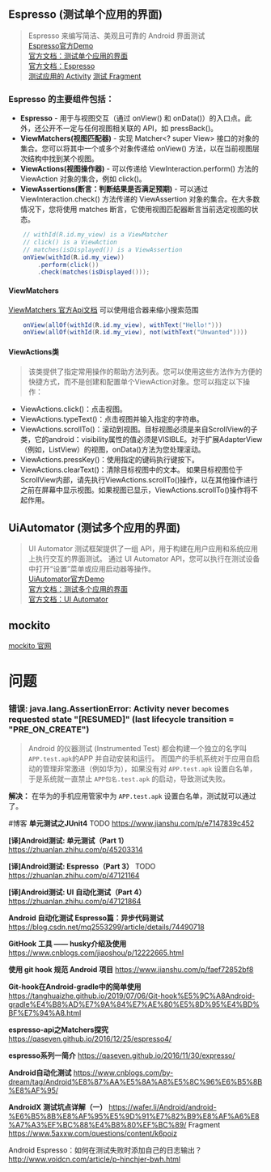 ## Espresso (测试单个应用的界面)
>Espresso 来编写简洁、美观且可靠的 Android 界面测试  
[Espresso官方Demo](https://github.com/android/testing-samples/tree/master/ui/espresso/BasicSample)  
[官方文档：测试单个应用的界面](https://developer.android.com/training/testing/ui-testing/espresso-testing)  
[官方文档：Espresso](https://developer.android.com/training/testing/espresso)  
[测试应用的 Activity](https://developer.android.com/guide/components/activities/testing)
[测试 Fragment](https://developer.android.com/guide/fragments/test)


### Espresso 的主要组件包括：
* **Espresso** - 用于与视图交互（通过 onView() 和 onData()）的入口点。此外，还公开不一定与任何视图相关联的 API，如 pressBack()。
* **ViewMatchers(视图匹配器)** - 实现 Matcher<? super View> 接口的对象的集合。您可以将其中一个或多个对象传递给 onView() 方法，以在当前视图层次结构中找到某个视图。
* **ViewActions(视图操作器)** - 可以传递给 ViewInteraction.perform() 方法的 ViewAction 对象的集合，例如 click()。
* **ViewAssertions(断言：判断结果是否满足预期)** - 可以通过 ViewInteraction.check() 方法传递的 ViewAssertion 对象的集合。在大多数情况下，您将使用 matches 断言，它使用视图匹配器断言当前选定视图的状态。

```java
    // withId(R.id.my_view) is a ViewMatcher
    // click() is a ViewAction
    // matches(isDisplayed()) is a ViewAssertion
    onView(withId(R.id.my_view))
        .perform(click())
        .check(matches(isDisplayed()));
```
#### ViewMatchers 
[ViewMatchers 官方Api文档](https://developer.android.com/reference/androidx/test/espresso/matcher/ViewMatchers)
可以使用组合器来缩小搜索范围
```java
    onView(allOf(withId(R.id.my_view), withText("Hello!")))
    onView(allOf(withId(R.id.my_view), not(withText("Unwanted"))))
```

#### ViewActions类
>该类提供了指定常用操作的帮助方法列表。您可以使用这些方法作为方便的快捷方式，而不是创建和配置单个ViewAction对象。您可以指定以下操作：
* ViewActions.click()：点击视图。
* ViewActions.typeText()：点击视图并输入指定的字符串。
* ViewActions.scrollTo()：滚动到视图。目标视图必须是来自ScrollView的子类，它的android：visibility属性的值必须是VISIBLE。对于扩展AdapterView（例如，ListView）的视图，onData()方法为您处理滚动。
* ViewActions.pressKey()：使用指定的键码执行键按下。
* ViewActions.clearText()：清除目标视图中的文本。
如果目标视图位于ScrollView内部，请先执行ViewActions.scrollTo()操作，以在其他操作进行之前在屏幕中显示视图。如果视图已显示，ViewActions.scrollTo()操作将不起作用。

## UiAutomator (测试多个应用的界面)
>UI Automator 测试框架提供了一组 API，用于构建在用户应用和系统应用上执行交互的界面测试。
>通过 UI Automator API，您可以执行在测试设备中打开“设置”菜单或应用启动器等操作。  
[UiAutomator官方Demo](https://github.com/android/testing-samples/blob/master/ui/uiautomator/BasicSample)  
[官方文档：测试多个应用的界面](https://developer.android.com/training/testing/ui-testing/uiautomator-testing)  
[官方文档：UI Automator](https://developer.android.com/training/testing/ui-automator)  

## mockito
[mockito 官网](https://github.com/mockito/mockito)

# 问题
### 错误: java.lang.AssertionError: Activity never becomes requested state "[RESUMED]" (last lifecycle transition = "PRE_ON_CREATE")
>Android 的仪器测试 (Instrumented Test) 都会构建一个独立的名字叫 `APP.test.apk`的APP 并自动安装和运行。
而国产的手机系统对于应用自启动的管理非常激进（例如华为），如果没有对 `APP.test.apk` 设置白名单，于是系统就一直禁止 `APP包名.test.apk` 的启动，导致测试失败。  

**解决：** 在华为的手机应用管家中为 `APP.test.apk` 设置白名单，测试就可以通过了。


#博客
**单元测试之JUnit4** TODO
https://www.jianshu.com/p/e7147839c452
 
**[译]Android测试: 单元测试（Part 1）**
https://zhuanlan.zhihu.com/p/45203314

**[译]Android测试: Espresso（Part 3）** TODO
https://zhuanlan.zhihu.com/p/47121164

**[译]Android测试: UI 自动化测试（Part 4）**
https://zhuanlan.zhihu.com/p/47121864

**Android 自动化测试 Espresso篇：异步代码测试**
https://blog.csdn.net/mq2553299/article/details/74490718

**GitHook 工具 —— husky介绍及使用**
https://www.cnblogs.com/jiaoshou/p/12222665.html

**使用 git hook 规范 Android 项目**
https://www.jianshu.com/p/faef72852bf8

**Git-hook在Android-gradle中的简单使用**
https://tanghuaizhe.github.io/2019/07/06/Git-hook%E5%9C%A8Android-gradle%E4%B8%AD%E7%9A%84%E7%AE%80%E5%8D%95%E4%BD%BF%E7%94%A8.html

**espresso-api之Matchers探究**
https://qaseven.github.io/2016/12/25/espresso4/

**espresso系列一简介**
https://qaseven.github.io/2016/11/30/expresso/

**Android自动化测试**
https://www.cnblogs.com/by-dream/tag/Android%E8%87%AA%E5%8A%A8%E5%8C%96%E6%B5%8B%E8%AF%95/

**AndroidX 测试坑点详解（一）**
https://wafer.li/Android/android-%E6%B5%8B%E8%AF%95%E5%9D%91%E7%82%B9%E8%AF%A6%E8%A7%A3%EF%BC%88%E4%B8%80%EF%BC%89/
Fragment
https://www.5axxw.com/questions/content/k6poiz

Android Espresso：如何在测试失败时添加自己的日志输出？
http://www.voidcn.com/article/p-hinchjer-bwh.html
